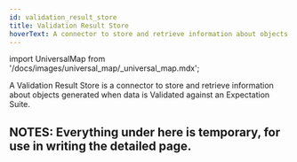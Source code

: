 ```yaml
---
id: validation_result_store
title: Validation Result Store
hoverText: A connector to store and retrieve information about objects generated when data is Validated against an Expectation Suite.
---
```

import UniversalMap from '/docs/images/universal_map/_universal_map.mdx';

<UniversalMap setup='active' connect='active' create='active' validate='active'/>

A Validation Result Store is a connector to store and retrieve information about objects generated when data is Validated against an Expectation Suite. <VERB> 


NOTES: Everything under here is temporary, for use in writing the detailed page.
----------